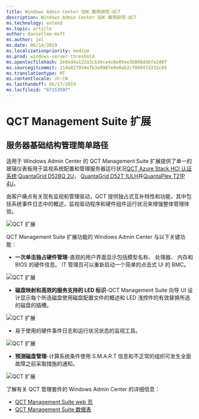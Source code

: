 ```yaml
---
title: Windows Admin Center SDK 案例研究-QCT
description: Windows Admin Center SDK 案例研究-QCT
ms.technology: extend
ms.topic: article
author: daniellee-msft
ms.author: jol
ms.date: 06/14/2019
ms.localizationpriority: medium
ms.prod: windows-server-threshold
ms.openlocfilehash: 2e0ed4a122a3cb26ce4c6e05ee3b808dd6fe2d07
ms.sourcegitcommit: 214e827934e7b3e8987e9e0ab2cf00047d332c89
ms.translationtype: MT
ms.contentlocale: zh-CN
ms.lasthandoff: 06/17/2019
ms.locfileid: "67153597"
---
```

# <a name="qct-management-suite-extension"></a>QCT Management Suite 扩展

## <a name="a-simple-path-to-server-infrastructure-management"></a>服务器基础结构管理简单路径

适用于 Windows Admin Center 的 QCT Management Suite 扩展提供了单一的玻璃仪表板用于监视系统配置和管理服务器运行状况[QCT Azure Stack HCI 认证系统](https://go.qct.io/solutions/enterprise-private-cloud/qxstack-windows-server-cloud-ready-appliances/windows-server-software-defined-solution-wssd/):[QuantaGrid D52BQ 2U](https://www.qct.io/product/index/Server/rackmount-server/2U-Rackmount-Server/QuantaGrid-D52BQ-2U)， [QuantaGrid D52T 1ULH](https://www.qct.io/product/index/Storage/Storage-Server/1U-Storage-Server/QuantaGrid-D52T-1ULH)并[QuantaPlex T21P 4U](https://www.qct.io/product/index/Storage/Storage-Server/4U-Storage-Server/QuantaPlex-T21P-4U)。

由客户痛点有关现有监视和管理驱动，QCT 提供独占式互补特性和功能，其中包括系统事件日志中的概述，监视驱动程序和硬件组件运行状况来增强整体管理体验。

![QCT 扩展](../../media/extend-case-study-qct/D52T_DarkMode_Disk-Detail-General.PNG)

QCT Management Suite 扩展功能的 Windows Admin Center 与以下关键功能：
- **一次单击独占硬件管理**-直观的用户界面显示包括模型名称、 处理器、 内存和 BIOS 的硬件信息。 IT 管理员可以重新启动一个简单的点击式 UI 的 BMC。

![QCT 扩展](../../media/extend-case-study-qct/D52T_Overview.PNG)

- **磁盘映射和高效的服务支持的 LED 标识**-QCT Management Suite 向导 UI 设计显示每个所选磁盘使用磁盘配置文件的概述和 LED 浅控件的有效替换所选的磁盘的插槽。

![QCT 扩展](../../media/extend-case-study-qct/T21P_disk_mapping.png)

- 易于使用的硬件事件日志和运行状况状态的监视工具。

![QCT 扩展](../../media/extend-case-study-qct/D52T_event_log.PNG)

- **预测磁盘管理**-计算系统条件使用 S.M.A.R.T 信息和不正常的组织可发生全面故障之前采取措施的通知。

![QCT 扩展](../../media/extend-case-study-qct/T21P_SMART.PNG)

了解有关 QCT 管理套件的 Windows Admin Center 的详细信息：
- [QCT Management Suite web 页](https://go.qct.io/solutions/enterprise-private-cloud/qxstack-windows-server-cloud-ready-appliances/)
- [QCT Management Suite 数据表](https://go.qct.io/wp-content/uploads/2019/04/WAC-data-sheet_v04222019.pdf)